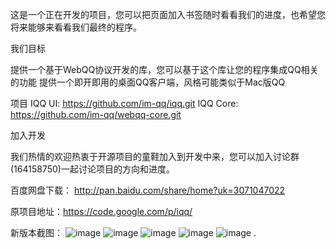 这是一个正在开发的项目，您可以把页面加入书签随时看看我们的进度，也希望您将来能够来看看我们最终的程序。

我们目标

提供一个基于WebQQ协议开发的库，您可以基于这个库让您的程序集成QQ相关的功能
提供一个即开即用的桌面QQ客户端，风格可能类似于Mac版QQ

项目
IQQ UI: https://github.com/im-qq/iqq.git
IQQ Core: https://github.com/im-qq/webqq-core.git

加入开发

我们热情的欢迎热衷于开源项目的童鞋加入到开发中来，您可以加入讨论群(164158750)一起讨论项目的方向和进度。

百度网盘下载：
	http://pan.baidu.com/share/home?uk=3071047022

原项目地址：https://code.google.com/p/iqq/

新版本截图：
![image](https://raw.githubusercontent.com/im-qq/iqq/master/resources/screenshots/chat-msg.png)
![image](https://raw.githubusercontent.com/im-qq/iqq/master/resources/screenshots/chat.png)
![image](https://raw.githubusercontent.com/im-qq/iqq/master/resources/screenshots/main.png)
![image](https://raw.githubusercontent.com/im-qq/iqq/master/resources/screenshots/main-skin2.png)
![image](https://raw.githubusercontent.com/im-qq/iqq/master/resources/screenshots/main-skin.png)
.
